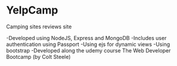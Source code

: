 # YelpCamp
Camping sites reviews site

-Developed using NodeJS, Express and MongoDB
-Includes user authentication using Passport
-Using ejs for dynamic views
-Using bootstrap
-Developed along the udemy course The Web Developer Bootcamp (by Colt Steele)
